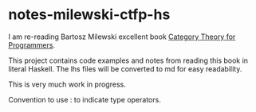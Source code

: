 # notes-milewski-ctfp-hs

I am re-reading Bartosz Milewski excellent book 
[Category Theory for Programmers](https://bartoszmilewski.com/2014/10/28/category-theory-for-programmers-the-preface/).

This project contains code examples and notes from reading this book in literal Haskell.
The lhs files will be converted to md for easy readability. 

This is very much work in progress.


Convention to use : to indicate type operators.

